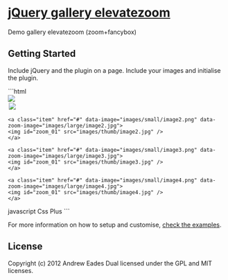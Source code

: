 [jQuery gallery elevatezoom](http://www.elevateweb.co.uk/image-zoom/)
================================

Demo gallery elevatezoom (zoom+fancybox)


## Getting Started

Include jQuery and the plugin on a page. Include your images and initialise the plugin.
<script src='jquery-1.11.0.min.js'></script>
<script src='jquery.elevateZoom-3.0.8.min.js'></script>

<link href="fancybox/jquery.fancybox.css" rel="stylesheet" type="text/css" />
<script src='fancybox/jquery.mousewheel-3.0.6.pack.js' type='text/javascript'></script>		
<script src='fancybox/jquery.fancybox.js' type='text/javascript'></script>
```html
<div class="man0img">
	<img id="zoom_01" src='images/small/image1.png' data-zoom-image="images/large/image1.jpg"/>
</div>
<div id="slide-detail-carousel-1">
	<a class="item" href="#" data-image="images/small/image1.png" data-zoom-image="images/large/image1.jpg">
	<img id="zoom_01" src="images/thumb/image1.jpg" />
	</a>

	<a class="item" href="#" data-image="images/small/image2.png" data-zoom-image="images/large/image2.jpg">
	<img id="zoom_01" src="images/thumb/image2.jpg" />
	</a>

	<a class="item" href="#" data-image="images/small/image3.png" data-zoom-image="images/large/image3.jpg">
	<img id="zoom_01" src="images/thumb/image3.jpg" />
	</a>

	<a class="item" href="#" data-image="images/small/image4.png" data-zoom-image="images/large/image4.jpg">
	<img id="zoom_01" src="images/thumb/image4.jpg" />
	</a>

</div>
javascript
<script>
    $(document).ready(function () {
			$('.fancybox').fancybox();

			$("#zoom_01").elevateZoom({
				gallery:'slide-detail-carousel-1', 
				cursor: 'pointer', 
				galleryActiveClass: 'active', 
				imageCrossfade: true,
				loadingIcon: 'http://www.elevateweb.co.uk/spinner.gif'
			}); 
			//pass the images to Fancybox
			$("#zoom_01").bind("click", function(e) {  
			  var ez =   $('#zoom_01').data('elevateZoom');	
				$.fancybox(ez.getGalleryList());
			  return false;
			});
		});
</script>
Css Plus
<style type="text/css">
	#slide-detail-carousel-1 img{
		border:2px solid white;
	}
	.active img{
		border:2px solid #333 !important;
	}
</style>
```

For more information on how to setup and customise, [check the examples](http://www.elevateweb.co.uk/image-zoom/examples).

## License
Copyright (c) 2012 Andrew Eades
Dual licensed under the GPL and MIT licenses.
